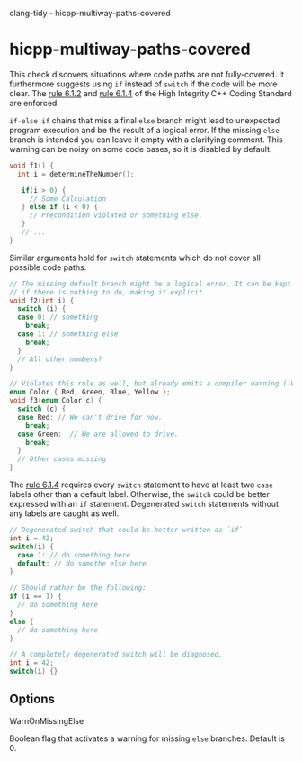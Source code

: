 clang-tidy - hicpp-multiway-paths-covered

</div>

# hicpp-multiway-paths-covered

This check discovers situations where code paths are not fully-covered.
It furthermore suggests using `if` instead of `switch` if the code will
be more clear. The [rule
6.1.2](http://www.codingstandard.com/rule/6-1-2-explicitly-cover-all-paths-through-multi-way-selection-statements/)
and [rule
6.1.4](http://www.codingstandard.com/rule/6-1-4-ensure-that-a-switch-statement-has-at-least-two-case-labels-distinct-from-the-default-label/)
of the High Integrity C++ Coding Standard are enforced.

`if-else if` chains that miss a final `else` branch might lead to
unexpected program execution and be the result of a logical error. If
the missing `else` branch is intended you can leave it empty with a
clarifying comment. This warning can be noisy on some code bases, so it
is disabled by default.

``` c++
void f1() {
  int i = determineTheNumber();

   if(i > 0) { 
     // Some Calculation 
   } else if (i < 0) { 
     // Precondition violated or something else. 
   }
   // ...
}
```

Similar arguments hold for `switch` statements which do not cover all
possible code paths.

``` c++
// The missing default branch might be a logical error. It can be kept empty
// if there is nothing to do, making it explicit.
void f2(int i) {
  switch (i) {
  case 0: // something
    break;
  case 1: // something else
    break;
  }
  // All other numbers?
}

// Violates this rule as well, but already emits a compiler warning (-Wswitch).
enum Color { Red, Green, Blue, Yellow };
void f3(enum Color c) {
  switch (c) {
  case Red: // We can't drive for now.
    break;
  case Green:  // We are allowed to drive.
    break;
  }
  // Other cases missing
}
```

The [rule
6.1.4](http://www.codingstandard.com/rule/6-1-4-ensure-that-a-switch-statement-has-at-least-two-case-labels-distinct-from-the-default-label/)
requires every `switch` statement to have at least two `case` labels
other than a <span class="title-ref">default</span> label. Otherwise,
the `switch` could be better expressed with an `if` statement.
Degenerated `switch` statements without any labels are caught as well.

``` c++
// Degenerated switch that could be better written as `if`
int i = 42;
switch(i) {
  case 1: // do something here
  default: // do somethe else here
}

// Should rather be the following:
if (i == 1) { 
  // do something here 
}
else { 
  // do something here 
}
```

``` c++
// A completely degenerated switch will be diagnosed.
int i = 42;
switch(i) {}
```

## Options

<div class="option">

WarnOnMissingElse

Boolean flag that activates a warning for missing `else` branches.
Default is <span class="title-ref">0</span>.

</div>
